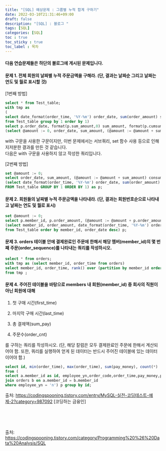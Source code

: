 ```yaml
---
title: "[SQL] 예상문제 : 그룹별 누적 합계 구하기"
date: 2022-03-10T21:31:46+09:00
draft: false
description: "[SQL] : 블로그 "
tags: [SQL]
categories: [SQL]
toc : true
toc_sticky : true
toc_label : 목차
---
```

#### 다음 연습문제들은 하단의 블로그에 게시된 문제입니다.

#### 문제 1. 전체 회원의 날짜별 누적 주문금액을 구해라. (단, 결과는 날짜순 그리고 날짜는 연도 및 월로 표시할 것)

[1번째 방법]
``` sql 
select * from Test_table;
with tmp as 
(
select date_format(order_time, '%Y-%m') order_date, sum(order_amount) sum_amount
from Test_table group by 1 order by 1) 
select p.order_date, format(p.sum_amount,0) sum_amount, format(p.cumsum_amount,0) cumsum_amount from 
(select @amount := 0, order_date, sum_amount, (@amount := @amount + sum_amount) cumsum_amount from tmp) as p;
```

with 구문을 사용한 구문이지만, 이번 문제에서는 서브쿼리, set 함수 사용 등으로 인해 지저분한 결과를 만든 것 같습니다. </br>
다음은 with 구문을 사용하지 않고 작성한 쿼리입니다. 

[2번째 방법]
```sql
set @amount := 0;
select order_date, sum_amount, (@amount := @amount + sum_amount) consum_amount from
(select date_format(order_time, '%Y-%m') order_date, sum(order_amount) sum_amount
FROM Test_table GROUP BY 1 ORDER BY 1) as p;
```


#### 문제 2. 회원들의 날짜별 누적 주문금액을 나타내라. (단, 결과는 회원번호순으로 나타내고 날짜는 연도 및 월로 표시)


``` sql
set @amount := 0;
select p.member_id, p.order_amount, (@amount := @amount + p.order_amount) order_cumsum,p.order_date from 
(select member_id, order_amount, date_format(order_time, '%Y-%m') order_date
from Test_table order by member_id, order_date desc) p;
```

#### 문제 3. orders 테이블 안에 결제완료인 주문에 한해서 해당 멤버(member_id)의 몇 번째 주문(order_sequence)를 나타내는 쿼리를 작성하시오.

```sql 
select * from orders;
with tmp as (select member_id, order_time from orders) 
select member_id, order_time, rank() over (partition by member_id order by order_time) 
from tmp ;
```

#### 문제 4. 주어진 테이블을 바탕으로 members 내 회원(member_id) 중 회사의 직원이 아닌 회원에 대해 

1. 첫 구매 시간(first_time) </br>

2. 마지막 구매 시간(last_time) </br>

3. 총 결제액(sum_pay) </br>

4. 주문수(order_cnt) </br>

를 구하는 쿼리를 작성하시오. (단, 해당 칼럼은 모두 결제완료인 주문에 한해서 계산되어야 함. 또한, 쿼리를 실행하여 얻게 된 데이터는 반드시 주어진 테이블에 있는 데이터이어야 함.)

```sql
select id, min(order_time), max(order_time), sum(pay_money), count(*)
from (
select a.member_id as id, employee_yn,order_code,order_time,pay_money,pay_yn from members a 
join orders b on a.member_id = b.member_id 
where employee_yn = 'n') p group by id;
```



출처: https://codingspooning.tistory.com/entry/MySQL-실전-코딩테스트-예제-2?category=987092 [코딩하는 금융인]

</br></br></br>


출처: https://codingspooning.tistory.com/category/Programming%20%26%20Data%20Analysis/SQL
